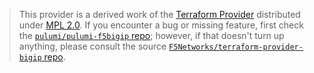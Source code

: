 > This provider is a derived work of the [Terraform Provider](https://github.com/F5Networks/terraform-provider-bigip)
> distributed under [MPL 2.0](https://www.mozilla.org/en-US/MPL/2.0/). If you encounter a bug or missing feature,
> first check the [`pulumi/pulumi-f5bigip` repo](https://github.com/pulumi/pulumi-f5bigip/issues); however, if that doesn't turn up anything,
> please consult the source [`F5Networks/terraform-provider-bigip` repo](https://github.com/F5Networks/terraform-provider-bigip/issues).
